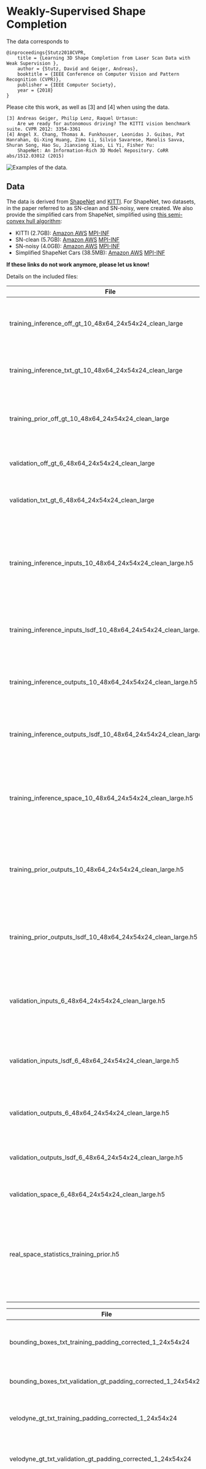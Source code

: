 # Weakly-Supervised Shape Completion

The data corresponds to

    @inproceedings{Stutz2018CVPR,
        title = {Learning 3D Shape Completion from Laser Scan Data with Weak Supervision },
        author = {Stutz, David and Geiger, Andreas},
        booktitle = {IEEE Conference on Computer Vision and Pattern Recognition (CVPR)},
        publisher = {IEEE Computer Society},
        year = {2018}
    }

Please cite this work, as well as [3] and [4] when using the data.

    [3] Andreas Geiger, Philip Lenz, Raquel Urtasun:
        Are we ready for autonomous driving? The KITTI vision benchmark suite. CVPR 2012: 3354-3361
    [4] Angel X. Chang, Thomas A. Funkhouser, Leonidas J. Guibas, Pat Hanrahan, Qi-Xing Huang, Zimo Li, Silvio Savarese, Manolis Savva, Shuran Song, Hao Su, Jianxiong Xiao, Li Yi, Fisher Yu:
        ShapeNet: An Information-Rich 3D Model Repository. CoRR abs/1512.03012 (2015)

![Examples of the data.](screenshot.jpg?raw=true "Examples of the data.")

## Data

The data is derived from [ShapeNet](https://www.shapenet.org/terms)
and [KITTI](http://www.cvlibs.net/datasets/kitti/). For ShapeNet,
two datasets, in the paper referred to as SN-clean and SN-noisy,
were created. We also provide the simplified cars from ShapeNet, simplified
using [this semi-convex hull algorithm](http://www.cvlibs.net/software/semi_convex_hull/):

* KITTI (2.7GB): [Amazon AWS](https://s3.eu-central-1.amazonaws.com/avg-shape-completion/cvpr2018_shape_completion_kitti.zip) [MPI-INF](https://datasets.d2.mpi-inf.mpg.de/cvpr2018-shape-completion/cvpr2018_shape_completion_kitti.zip)
* SN-clean (5.7GB): [Amazon AWS](https://s3.eu-central-1.amazonaws.com/avg-shape-completion/cvpr2018_shape_completion_clean.zip) [MPI-INF](https://datasets.d2.mpi-inf.mpg.de/cvpr2018-shape-completion/cvpr2018_shape_completion_clean.zip)
* SN-noisy (4.0GB): [Amazon AWS](https://s3.eu-central-1.amazonaws.com/avg-shape-completion/cvpr2018_shape_completion_noisy.zip) [MPI-INF](https://datasets.d2.mpi-inf.mpg.de/cvpr2018-shape-completion/cvpr2018_shape_completion_noisy.zip)
* Simplified ShapeNet Cars (38.5MB): [Amazon AWS](https://s3.eu-central-1.amazonaws.com/avg-shape-completion/cvpr2018_shape_completion_shapenet_models.zip) [MPI-INF](https://datasets.d2.mpi-inf.mpg.de/cvpr2018-shape-completion/cvpr2018_shape_completion_shapenet_models.zip)

**If these links do not work anymore, please let us know!**

Details on the included files:

| File | Description |
| ---  | --- |
| training_inference_off_gt_10_48x64_24x54x24_clean_large | Training meshes as OFF files, scaled to `[0,24] x [0,54] x [0,24]`. |
| training_inference_txt_gt_10_48x64_24x54x24_clean_large | Training point clouds as TXT files, same scale. |
| training_prior_off_gt_10_48x64_24x54x24_clean_large | Meshes as OFF files for training a shape prior if applicable, same scale. |
| validation_off_gt_6_48x64_24x54x24_clean_large | Validation meshes as OFF files, same scale. |
| validation_txt_gt_6_48x64_24x54x24_clean_large | Validation point clouds as OFF files, same scale. |
| training_inference_inputs_10_48x64_24x54x24_clean_large.h5 | Training point cloud occupancy grids, voxelized into `24 x 54 x 24`, resulting in a `N x 1 x 24 x 54 x 24` tensor. |
| training_inference_inputs_lsdf_10_48x64_24x54x24_clean_large.h5 | Training point clouds log distance functions, same size. |
| training_inference_outputs_10_48x64_24x54x24_clean_large.h5 | Training shapes as occupancy grids, voxelized into same size. |
| training_inference_outputs_lsdf_10_48x64_24x54x24_clean_large.h5 | Training shapes as log signed distance functions, same size. |
| training_inference_space_10_48x64_24x54x24_clean_large.h5 | Training free space (i.e. free space derived from point clouds), voxelized into same size. |
| training_prior_outputs_10_48x64_24x54x24_clean_large.h5 | Occupancy grids of shapes for training a shape prior (if applicable), same size. |
| training_prior_outputs_lsdf_10_48x64_24x54x24_clean_large.h5 | Log signed distance functions of shapes for training a shape prior (if applicable), same size. |
| validation_inputs_6_48x64_24x54x24_clean_large.h5 | Validation point cloud occupancy grids, voxelized into same size. |
| validation_inputs_lsdf_6_48x64_24x54x24_clean_large.h5 |Validation point clouds voxelized into log distance functions, same size. |
| validation_outputs_6_48x64_24x54x24_clean_large.h5 | Validation shapes as occupancy grids, same size. |
| validation_outputs_lsdf_6_48x64_24x54x24_clean_large.h5 | Validation shapes as log signed distance functions, same size. |
| validation_space_6_48x64_24x54x24_clean_large.h5 | Validation free space, same size. |
| real_space_statistics_training_prior.h5 | Occupancy probabilities computed on the shape prior training set; indicates the probability of a voxel being occupied. |

| File | Description |
| --- | --- |
| bounding_boxes_txt_training_padding_corrected_1_24x54x24 | Training point clouds as TXT files, scaled to `[0,24] x [0,54] x [0,24]`. |
| bounding_boxes_txt_validation_gt_padding_corrected_1_24x54x24 | Validation point clouds as TXT files, same scale. |
| velodyne_gt_txt_training_padding_corrected_1_24x54x24 | Training ground truth point clouds as TXT files, same scale. |
| velodyne_gt_txt_validation_gt_padding_corrected_1_24x54x24 | Validation ground truth point clouds as TXT files, same scale. |
| bounding_boxes_training_padding_corrected_1_24x54x24.txt | List of training bounding boxes as TXT files, each bounding box being described by `(width_x, height_y, depth_z, translation_x, translation_y, translation_z, rotation_x, rotation_y, rotation_z)`, not scaled. | 
| bounding_boxes_validation_gt_padding_corrected_1_24x54x24.txt | List of validation bounding boxes as above. |
| input_training_padding_corrected_1_24x54x24_f.h5 | Training point clouds as occupancy grids, as `24 x 54 x 24` resulting in a `N x 1 x 24 x 54 x 24` tensor. |
| input_validation_gt_padding_corrected_1_24x54x24_f.h5 | Validation point clouds as occupancy grids, same size. |
| input_lsdf_training_padding_corrected_1_24x54x24_f.h5 | Training point clouds as log distance functions, same size. |
| input_lsdf_validation_gt_padding_corrected_1_24x54x24_f.h5 | Validation point clouds as log distance functions, same size. |
| part_space_training_padding_corrected_1_24x54x24_f.h5 | Training free space as occupancy grids, same size. |
| part_space_validation_gt_padding_corrected_1_24x54x24_f.h5 | Validation free space as occupancy grids, same size. |
| real_space_statistics_training_prior.h5 | Occupancy probabilities computed on the shape prior training set; indicates the probability of a voxel being occupied. |

Also see the [supplementary material](http://davidstutz.de/wordpress/wp-content/uploads/2018/04/shape-completion-cvpr2018-suppmat.pdf);
some important notes:

* For `.h5` files, the shapes/point clouds are stored `height x width x depth`.
* For `.off` and `.txt` files the axes are: x = right, y = up, z = forward. Note that this is
  different from many other tools (including KITTI's tools) use different axes.

## Tools

Some tools for I/O can be found in `tools/`. Tools for visualization can be
found in [davidstutz/bpy-visualization-utils](https://github.com/bpy-visualization-utils).

The tools are mostly self-explanatory, but include:

* Python:
    * Conversion between [OFF](http://shape.cs.princeton.edu/benchmark/documentation/off_format.html)
      and [OBJ](http://paulbourke.net/dataformats/obj/) formats.
    * Conversion between our TXT point cloud format and [PLY](http://paulbourke.net/dataformats/ply/)
      format.
    * I/O code for KITTI's bounding boxes (note that the format is not the
      same as used for KITTI).
* LUA:
    * Example for HDF% I/O.
* C++:
    * Examples for reading OFF, HDF5 and TXT point clouds files.

## Data Generation

The code provided in this directory comes untested and without warranty.
It is provided merely as reference of how the data was derived.

The code should be self-explanatory, but may be tricky to understand in the beginning.
The C++ tools can be compiled with CMake, given that Boost, Eigen3, HDF5 and JSONCpp are installed.
For rendering [griegler/pyrender](https://github.com/griegler/pyrender) is required.
The easiest way to get started is to look into the configuration files outlining
the individual steps of the data pipeline and then look into the corresponding python scripts.

**Note that the data provided above only represents the final results of the
full pipeline.** You need to download the original datasets yourself.

Check the [top-level README](README.md) for license information. Additionally, see:

* [Semi-Convex-Hull Algorithm](http://www.cvlibs.net/software/semi_convex_hull/)
* [ICP](http://www.cvlibs.net/software/libicp/)
* [dimatura/binvox-rw-py](https://github.com/dimatura/binvox-rw-py)
* [alextsui05/blender-off-addon](https://github.com/alextsui05/blender-off-addon)
* [christopherbatty/SDFGen](https://github.com/christopherbatty/SDFGen)
* [Tomas_Akenine-Möller](http://fileadmin.cs.lth.se/cs/Personal/Tomas_Akenine-Moller/code/)
* [pyrender](https://github.com/griegler/pyrender)

## License

Note that the data is based on [ShapeNet](https://www.shapenet.org/terms) [1],
and [KITTI](http://www.cvlibs.net/datasets/kitti/) [2].
Check the corresponding websites for licenses.
The derived benchmarks are licensed as
[CC BY-NC-SA 3.0](Attribution-https://creativecommons.org/licenses/by-nc-sa/3.0/).

The code includes snippets from the following repositories:

* [pyrender](https://github.com/griegler/pyrender)
* [pyfusion](https://github.com/griegler/pyfusion)
* [Tomas_Akenine-Möller](http://fileadmin.cs.lth.se/cs/Personal/Tomas_Akenine-Moller/code/)
* [KITTI](http://www.cvlibs.net/datasets/kitti/)
* [Box-Ray Intersection](http://www.cs.utah.edu/~awilliam/box/)
* [Tomas Akenine-Möller Code](http://fileadmin.cs.lth.se/cs/Personal/Tomas_Akenine-Moller/code/)
* [griegler/pyrender](https://github.com/griegler/pyrender)
* [christopherbatty/SDFGen](https://github.com/christopherbatty/SDFGen)
* [High-Resolution Timer](http://www.songho.ca/misc/timer/timer.html)
* [Tronic/cmake-modules](https://github.com/Tronic/cmake-modules)
* [dimatura/binvox-rw-py](https://github.com/dimatura/binvox-rw-py)
* [alextsui05/blender-off-addon](https://github.com/alextsui05/blender-off-addon)

The remaining code is licensed as follows:

Copyright (c) 2018 David Stutz

Permission is hereby granted, free of charge, to any person obtaining a copy
of this software and associated documentation files (the "Software"), to deal
in the Software without restriction, including without limitation the rights
to use, copy, modify, merge, publish, distribute, sublicense, and/or sell
copies of the Software, and to permit persons to whom the Software is
furnished to do so, subject to the following conditions:

The above copyright notice and this permission notice shall be included in all
copies or substantial portions of the Software.

THE SOFTWARE IS PROVIDED "AS IS", WITHOUT WARRANTY OF ANY KIND, EXPRESS OR
IMPLIED, INCLUDING BUT NOT LIMITED TO THE WARRANTIES OF MERCHANTABILITY,
FITNESS FOR A PARTICULAR PURPOSE AND NONINFRINGEMENT. IN NO EVENT SHALL THE
AUTHORS OR COPYRIGHT HOLDERS BE LIABLE FOR ANY CLAIM, DAMAGES OR OTHER
LIABILITY, WHETHER IN AN ACTION OF CONTRACT, TORT OR OTHERWISE, ARISING FROM,
OUT OF OR IN CONNECTION WITH THE SOFTWARE OR THE USE OR OTHER DEALINGS IN THE
SOFTWARE.

